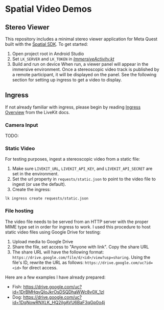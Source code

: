 # Spatial Video Demos

## Stereo Viewer

This repository includes a minimal stereo viewer application for Meta Quest built with the [Spatial SDK](https://developers.meta.com/horizon/develop/spatial-sdk). To get started:
1. Open project root in Android Studio
2. Set `LK_SERVER` and `LK_TOKEN` in  [*ImmersiveActivity.kt*](/LiveKitStereoViewer/app/src/main/java/io/livekit/LiveKitStereoViewer/ImmersiveActivity.kt)
3. Build and run on device
When run, a viewer panel will appear in the immersive environment. Once a stereoscopic video track is published by a remote participant, it will be displayed on the panel. See the following section for setting up ingress to get a video to display.

## Ingress
If not already familiar with ingress, please begin by reading [Ingress Overview](https://docs.livekit.io/home/ingress/overview/) from the LiveKit docs.

### Camera Input
TODO:

### Static Video
For testing purposes, ingest a stereoscopic video from a static file:

1. Make sure `LIVEKIT_URL`, `LIVEKIT_API_KEY`, and `LIVEKIT_API_SECRET` are set in the environment.
2. Set the url property in `requests/static.json` to point to the video file to ingest (or use the default).
3. Create the ingress:
```
lk ingress create requests/static.json
```

### File hosting

The video file needs to be served from an HTTP server with the proper MIME type set in order for ingress to work. I used this procedure to host static video files using Google Drive for testing:

1. Upload media to Google Drive
2. Share the file, set access to "Anyone with link". Copy the share URL
3. The share URL will have the following format: `https://drive.google.com/file/d/<id>/view?usp=sharing`. Using the file's ID, rewrite the URL as follows: `https://drive.google.com/uc?id=<id>` for direct access.

Here are a few examples I have already prepared:
- Fish: https://drive.google.com/uc?id=1DrBMHqvQIoJkrOsDSQDhaWWc8v0X_1zl
- Dog: https://drive.google.com/uc?id=1DqNowRNXLK_HQ2ilgAVU6BaF3qGp0o4j